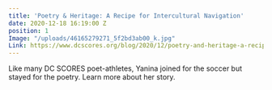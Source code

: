 ```yaml
---
title: 'Poetry & Heritage: A Recipe for Intercultural Navigation'
date: 2020-12-18 16:19:00 Z
position: 1
Image: "/uploads/46165279271_5f2bd3ab00_k.jpg"
Link: https://www.dcscores.org/blog/2020/12/poetry-and-heritage-a-recipe-for-intercultural-navigation
---
```


Like many DC SCORES poet-athletes, Yanina joined for the soccer but stayed for the poetry. Learn more about her story.